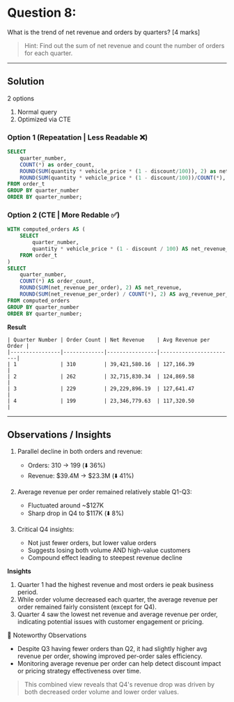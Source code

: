 # Question 8:

What is the trend of net revenue and orders by quarters? [4 marks]
> Hint: Find out the sum of net revenue and count the number of orders for each quarter.

---

## Solution

2 options
1. Normal query
2. Optimized via CTE

### Option 1 (Repeatation | Less Readable ❌)

```sql
SELECT
    quarter_number,
    COUNT(*) as order_count,
    ROUND(SUM(quantity * vehicle_price * (1 - discount/100)), 2) as net_revenue,
    ROUND(SUM(quantity * vehicle_price * (1 - discount/100))/COUNT(*), 2) as avg_revenue_per_order
FROM order_t
GROUP BY quarter_number
ORDER BY quarter_number;
```

### Option 2 (CTE | More Redable ✅)

```sql
WITH computed_orders AS (
    SELECT
        quarter_number,
        quantity * vehicle_price * (1 - discount / 100) AS net_revenue_per_order
    FROM order_t
)
SELECT
    quarter_number,
    COUNT(*) AS order_count,
    ROUND(SUM(net_revenue_per_order), 2) AS net_revenue,
    ROUND(SUM(net_revenue_per_order) / COUNT(*), 2) AS avg_revenue_per_order
FROM computed_orders
GROUP BY quarter_number
ORDER BY quarter_number;
```


**Result**
```
| Quarter Number | Order Count | Net Revenue    | Avg Revenue per Order |
|----------------|-------------|----------------|------------------------|
| 1              | 310         | 39,421,580.16  | 127,166.39             |
| 2              | 262         | 32,715,830.34  | 124,869.58             |
| 3              | 229         | 29,229,896.19  | 127,641.47             |
| 4              | 199         | 23,346,779.63  | 117,320.50             |
```

---

## Observations / Insights

1. Parallel decline in both orders and revenue:
   - Orders: 310 → 199 (⬇️ 36%)
   - Revenue: $39.4M → $23.3M (⬇️ 41%)

2. Average revenue per order remained relatively stable Q1-Q3:
   - Fluctuated around ~$127K
   - Sharp drop in Q4 to $117K (⬇️ 8%)

3. Critical Q4 insights:
   - Not just fewer orders, but lower value orders
   - Suggests losing both volume AND high-value customers
   - Compound effect leading to steepest revenue decline

**Insights**

1. Quarter 1 had the highest revenue and most orders ie peak business period.
2. While order volume decreased each quarter, the average revenue per order remained fairly consistent (except for Q4).
3. Quarter 4 saw the lowest net revenue and average revenue per order, indicating potential issues with customer engagement or pricing.

🧠 Noteworthy Observations

- Despite Q3 having fewer orders than Q2, it had slightly higher avg revenue per order, showing improved per-order sales efficiency.
- Monitoring average revenue per order can help detect discount impact or pricing strategy effectiveness over time.

> This combined view reveals that Q4's revenue drop was driven by both decreased order volume and lower order values.